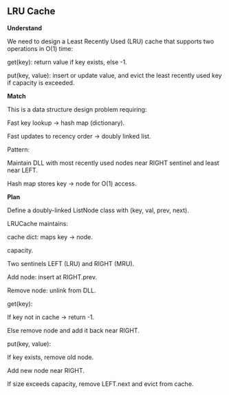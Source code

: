 ## LRU Cache
**Understand**

We need to design a Least Recently Used (LRU) cache that supports two operations in O(1) time:

get(key): return value if key exists, else -1.

put(key, value): insert or update value, and evict the least recently used key if capacity is exceeded.

**Match**

This is a data structure design problem requiring:

Fast key lookup → hash map (dictionary).

Fast updates to recency order → doubly linked list.

Pattern:

Maintain DLL with most recently used nodes near RIGHT sentinel and least near LEFT.

Hash map stores key → node for O(1) access.

**Plan**

Define a doubly-linked ListNode class with (key, val, prev, next).

LRUCache maintains:

cache dict: maps key → node.

capacity.

Two sentinels LEFT (LRU) and RIGHT (MRU).

Add node: insert at RIGHT.prev.

Remove node: unlink from DLL.

get(key):

If key not in cache → return -1.

Else remove node and add it back near RIGHT.

put(key, value):

If key exists, remove old node.

Add new node near RIGHT.

If size exceeds capacity, remove LEFT.next and evict from cache.